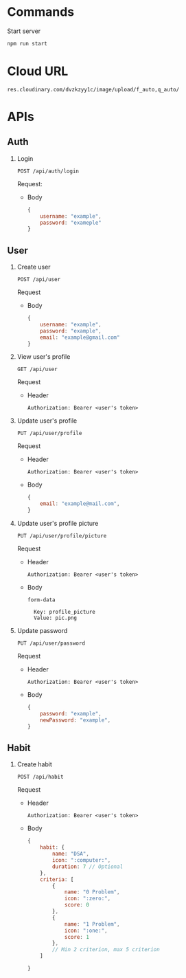 # Commands

Start server

```bash
npm run start
```

# Cloud URL

`res.cloudinary.com/dvzkzyy1c/image/upload/f_auto,q_auto/`

# APIs

## Auth

1. Login

    `POST /api/auth/login`

    Request:

    - Body
        ```js
        {
            username: "example",
            password: "exameple"
        }
        ```

## User

1.  Create user

    `POST /api/user`

    Request

    -   Body
        ```js
        {
            username: "example",
            password: "example",
            email: "example@gmail.com"
        }
        ```

2.  View user's profile

    `GET /api/user`

    Request

    -   Header

        `Authorization: Bearer <user's token>`

3.  Update user's profile

    `PUT /api/user/profile`

    Request

    -   Header

        `Authorization: Bearer <user's token>`

    -   Body

        ```js
        {
            email: "example@mail.com",
        }
        ```

4.  Update user's profile picture

    `PUT /api/user/profile/picture`

    Request

    -   Header

        `Authorization: Bearer <user's token>`

    -   Body

        `form-data`

              Key: profile_picture
              Value: pic.png

5.  Update password

    `PUT /api/user/password`

    Request

    -   Header

        `Authorization: Bearer <user's token>`

    -   Body

        ```js
        {
            password: "example",
            newPassword: "example",
        }
        ```

## Habit

1.  Create habit

    `POST /api/habit`

    Request

    -   Header

        `Authorization: Bearer <user's token>`

    -   Body

        ```js
        {
            habit: {
                name: "DSA",
                icon: ":computer:",
                duration: 7 // Optional
            },
            criteria: [
                {
                    name: "0 Problem",
                    icon: ":zero:",
                    score: 0
                },
                {
                    name: "1 Problem",
                    icon: ":one:",
                    score: 1
                },
                // Min 2 criterion, max 5 criterion
            ]

        }
        ```
